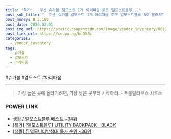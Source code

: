 ```yaml
--- 
title: "특가!   쿠션 슈가볼 얼모스트 1개 아리따움 로즈 얼모스트블루..." 
post_sub_title: "  쿠션 슈가볼 얼모스트 1개 아리따움 로즈 얼모스트블루 6호 블러셔" 
post_money: ₩ 5,180 
post_date: 2020.02.01 
post_img_url: https://static.coupangcdn.com/image/vendor_inventory/96c2/e60bdba129410318d9e430021bc3c88b972b8cad5235f4a4455706f8ac78.jpg 
post_link_url: https://coupa.ng/bnQlBc 
categories: 
  - vendor_inventory 
tags: 
  - 슈가볼 
  - 얼모스트 
  - 아리따움 
--- 
```

  #슈가볼 #얼모스트 #아리따움 
<hr> 

> 가장 높은 곳에 올라가려면, 가장 낮은 곳부터 시작하라. - 푸블릴리우스 시루스 


### POWER LINK

* <a href="https://blog.naver.com/santokki14/221792132414" target="_blank">생활 / 얼모스트블루 베스트 ~34위</a>
* <a href="https://blog.naver.com/sakai111/221792452507" target="_blank">[특가] [얼모스트블루] UTILITY BACKPACK - BLACK</a>
* <a href="https://blog.naver.com/sakai111/221787162120" target="_blank"> [생활] 듀얼모니터받침대 특가 순위 ~36위</a>
